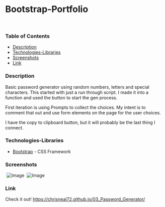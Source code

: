 # Bootstrap-Portfolio
​
### Table of Contents
- [Description](#Description)
- [Technologies-Libraries](#Technologies-Libraries)
- [Screenshots](#Screenshots)
- [Link](#Link)
​
### Description
Basic password generator using random numbers, letters and special characters. This started with just a run through script. I made it into a function and used the button to start the gen process.

First iteration is using Prompts to collect the choices. My intent is to comment that out and use form elements on the page for the user choices.

I have the copy to clipboard button, but it will probably be the last thing I connect.
​
### Technologies-Libraries
- [Bootstrap](https://getbootstrap.com/) - CSS Framework
​
### Screenshots
​
![Image](assets/images/fullscreen.png)
​
![Image](assets/images/smallscreen.png)
​
### Link
Check it out! 
https://chrisneal72.github.io/03_Password_Generator/
